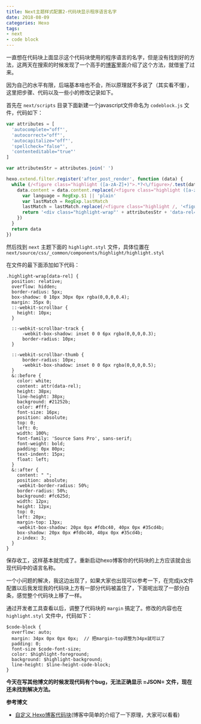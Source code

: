 ```yaml
---
title: Next主题样式配置2-代码块显示程序语言名字
date: 2018-08-09
categories: Hexo
tags:
- next
- code block
---
```


一直想在代码块上面显示这个代码块使用的程序语言的名字，但是没有找到好的方法，这两天在搜索的时候发现了一个高手的[博客](https://w3ctrain.com/2017/12/11/hexo-code-block/)里面介绍了这个方法，就借鉴了过来。

因为自己的水平有限，后端基本啥也不会，所以原理就不多说了（其实看不懂），这里把步骤、代码以及一些小的修改记录如下。

<!--more-->

首先在 `next/scripts` 目录下面新建一个javascript文件命名为 `codeblock.js` 文件，代码如下：

``` javascript
var attributes = [
  'autocomplete="off"',
  'autocorrect="off"',
  'autocapitalize="off"',
  'spellcheck="false"',
  'contenteditable="true"'
]

var attributesStr = attributes.join(' ')

hexo.extend.filter.register('after_post_render', function (data) {
  while (/<figure class="highlight ([a-zA-Z]+)">.*?<\/figure>/.test(data.content)) {
    data.content = data.content.replace(/<figure class="highlight ([a-zA-Z]+)">.*?<\/figure>/, function () {
      var language = RegExp.$1 || 'plain'
      var lastMatch = RegExp.lastMatch
      lastMatch = lastMatch.replace(/<figure class="highlight /, '<figure class="iseeu highlight /')
      return '<div class="highlight-wrap"' + attributesStr + 'data-rel="' + language.toUpperCase() + '">' + lastMatch + '</div>'
    })
  }
  return data
})
```

然后找到 `next` 主题下面的 `highlight.styl` 文件，具体位置在   `next/source/css/_common/components/highlight/highlight.styl`

在文件的最下面添加如下代码：

``` stylus
.highlight-wrap[data-rel] {
  position: relative;
  overflow: hidden;
  border-radius: 5px;
  box-shadow: 0 10px 30px 0px rgba(0,0,0,0.4);
  margin: 35px 0;
  ::-webkit-scrollbar {
    height: 10px;
  }

  ::-webkit-scrollbar-track {
      -webkit-box-shadow: inset 0 0 6px rgba(0,0,0,0.3); 
      border-radius: 10px;
  }

  ::-webkit-scrollbar-thumb {
      border-radius: 10px;
      -webkit-box-shadow: inset 0 0 6px rgba(0,0,0,0.5); 
  }
  &::before {
    color: white;
    content: attr(data-rel);
    height: 38px;
    line-height: 38px;
    background: #21252b;
    color: #fff;
    font-size: 16px;
    position: absolute;
    top: 0;
    left: 0;
    width: 100%;
    font-family: 'Source Sans Pro', sans-serif;
    font-weight: bold;
    padding: 0px 80px;
    text-indent: 15px;
    float: left;
  }
  &::after {
    content: " ";
    position: absolute;
    -webkit-border-radius: 50%;
    border-radius: 50%;
    background: #fc625d;
    width: 12px;
    height: 12px;
    top: 0;
    left: 20px;
    margin-top: 13px;
    -webkit-box-shadow: 20px 0px #fdbc40, 40px 0px #35cd4b;
    box-shadow: 20px 0px #fdbc40, 40px 0px #35cd4b;
    z-index: 3;
  }
}
```

保存收工，这样基本就完成了。重新启动hexo博客你的代码块的上方应该就会出现代码中的语言名称。

一个小问题的解决，我这边出现了，如果大家也出现可以参考一下，在完成js文件配置以后我发现我的代码块上方有一部分代码被盖住了，下面呢出现了一部分白条，感觉整个代码块上移了一样。

通过开发者工具查看以后，调整了代码块的 `margin` 搞定了。修改的内容也在 `highlight.styl` 文件中，代码如下：

``` stylus
$code-block {
  overflow: auto;
  margin: 34px 0px 0px 0px;  // 把margin-top调整为34px就可以了
  padding: 0;
  font-size $code-font-size;
  color: $highlight-foreground;
  background: $highlight-background;
  line-height: $line-height-code-block;
}
```

**今天在写其他博文的时候发现代码有个bug，无法正确显示 =JSON= 文件，现在还未找到解决方法。**

**参考博文**

-   [自定义 Hexo博客代码块](https://w3ctrain.com/2017/12/11/hexo-code-block/)(博客中简单的介绍了一下原理，大家可以看看)
